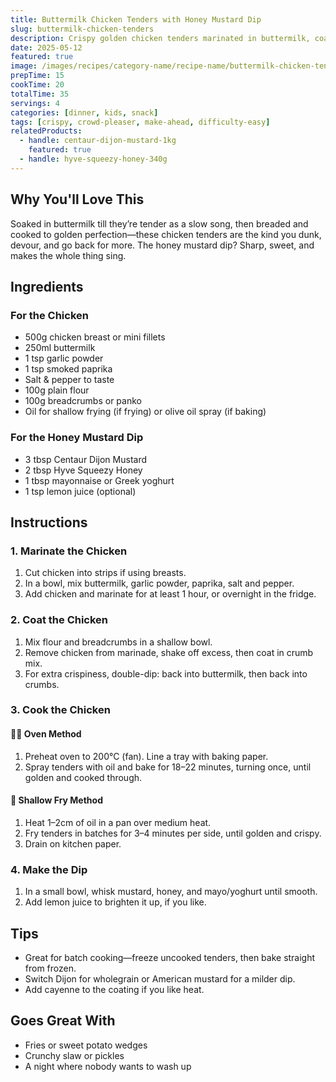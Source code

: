 ```yaml
---
title: Buttermilk Chicken Tenders with Honey Mustard Dip
slug: buttermilk-chicken-tenders
description: Crispy golden chicken tenders marinated in buttermilk, coated in seasoned crumbs, and served with a sweet-spicy honey mustard dip. Perfect for kids, parties, or snacking straight from the tray.
date: 2025-05-12
featured: true
image: /images/recipes/category-name/recipe-name/buttermilk-chicken-tenders.webp
prepTime: 15
cookTime: 20
totalTime: 35
servings: 4
categories: [dinner, kids, snack]
tags: [crispy, crowd-pleaser, make-ahead, difficulty-easy]
relatedProducts:
  - handle: centaur-dijon-mustard-1kg
    featured: true
  - handle: hyve-squeezy-honey-340g
---
```


## Why You'll Love This

Soaked in buttermilk till they’re tender as a slow song, then breaded and cooked to golden perfection—these chicken tenders are the kind you dunk, devour, and go back for more. The honey mustard dip? Sharp, sweet, and makes the whole thing sing.

## Ingredients

### For the Chicken
- 500g chicken breast or mini fillets  
- 250ml buttermilk  
- 1 tsp garlic powder  
- 1 tsp smoked paprika  
- Salt & pepper to taste  
- 100g plain flour  
- 100g breadcrumbs or panko  
- Oil for shallow frying (if frying) or olive oil spray (if baking)  

### For the Honey Mustard Dip
- 3 tbsp Centaur Dijon Mustard  
- 2 tbsp Hyve Squeezy Honey  
- 1 tbsp mayonnaise or Greek yoghurt  
- 1 tsp lemon juice (optional)  

## Instructions

### 1. Marinate the Chicken

1. Cut chicken into strips if using breasts.
2. In a bowl, mix buttermilk, garlic powder, paprika, salt and pepper.
3. Add chicken and marinate for at least 1 hour, or overnight in the fridge.

### 2. Coat the Chicken

1. Mix flour and breadcrumbs in a shallow bowl.
2. Remove chicken from marinade, shake off excess, then coat in crumb mix.
3. For extra crispiness, double-dip: back into buttermilk, then back into crumbs.

### 3. Cook the Chicken

#### 🧑‍🍳 Oven Method
1. Preheat oven to 200°C (fan). Line a tray with baking paper.
2. Spray tenders with oil and bake for 18–22 minutes, turning once, until golden and cooked through.

#### 🍳 Shallow Fry Method
1. Heat 1–2cm of oil in a pan over medium heat.
2. Fry tenders in batches for 3–4 minutes per side, until golden and crispy.
3. Drain on kitchen paper.

### 4. Make the Dip

1. In a small bowl, whisk mustard, honey, and mayo/yoghurt until smooth.
2. Add lemon juice to brighten it up, if you like.

## Tips

- Great for batch cooking—freeze uncooked tenders, then bake straight from frozen.
- Switch Dijon for wholegrain or American mustard for a milder dip.
- Add cayenne to the coating if you like heat.

## Goes Great With

- Fries or sweet potato wedges  
- Crunchy slaw or pickles  
- A night where nobody wants to wash up